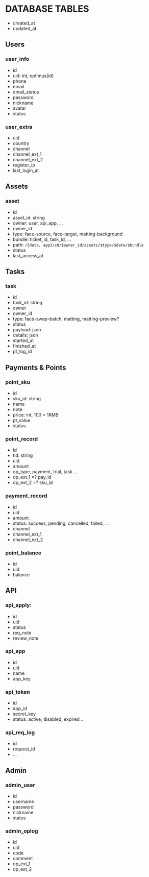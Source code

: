 # DATABASE TABLES

- created_at
- updated_at

## Users

### user_info

- id
- uid: int, optimus(id)
- phone
- email
- email_status
- password
- nickname
- avatar
- status

### user_extra

- uid
- country
- channel
- channel_ext_1
- channel_ext_2
- register_ip
- last_login_at

## Assets

### asset

- id
- asset_id: string
- owner: user, api_app, ...
- owner_id
- type: face-source, face-target, matting-background
- bundle: ticket_id, task_id, ...
- path: `/{data, app}/c0/$owner_id/assets/$type/$date/$bundle`
- status
- last_access_at

## Tasks

### task

- id
- task_id: string
- owner
- owner_id
- type: face-swap-batch, matting, matting-preview?
- status
- payload: json
- details: json
- started_at
- finished_at
- pt_log_id

## Payments & Points

### point_sku

- id
- sku_id: string
- name
- note
- price: int, 100 = 1RMB
- pt_value
- status

### point_record

- id
- tid: string
- uid
- amount
- op_type, payment, trial, task ...
- op_ext_1 =? pay_id
- op_ext_2 =? sku_id

### payment_record

- id
- uid
- amount
- status: success, pending, cancelled, failed, ...
- channel
- channel_ext_1
- channel_ext_2

### point_balance

- id
- uid
- balance

## API

### api_apply:

- id
- uid
- status
- req_note
- review_note

### api_app

- id
- uid
- name
- app_key

### api_token

- id
- app_id
- secret_key
- status: active, disabled, expired ...

### api_req_log

- id
- request_id
- ...

## Admin

### admin_user

- id
- username
- password
- nickname
- status

### admin_oplog

- id
- uid
- code
- comment
- op_ext_1
- op_ext_2
